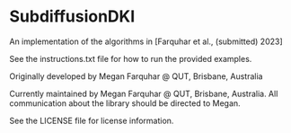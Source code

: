 # SubdiffusionDKI
An implementation of the algorithms in [Farquhar et al., (submitted) 2023]

See the instructions.txt file for how to run the provided examples.

Originally developed by Megan Farquhar @ QUT, Brisbane, Australia

Currently maintained by Megan Farquhar @ QUT, Brisbane, Australia. All communication about the library should be directed to Megan.

See the LICENSE file for license information.

